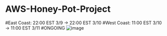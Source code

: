 # AWS-Honey-Pot-Project
#East Coast: 22:00 EST 3/9 -> 22:00 EST 3/10
#West Coast: 11:00 EST 3/10 -> 11:00 EST 3/11
#ONGOING
![image](https://user-images.githubusercontent.com/74690601/224519289-12eaa89a-ec66-4532-ae42-510e735356b7.png)
